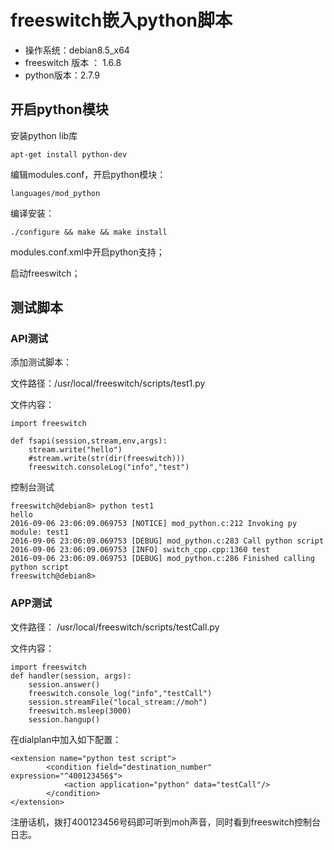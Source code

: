 # freeswitch嵌入python脚本

- 操作系统：debian8.5_x64
- freeswitch 版本 ： 1.6.8
- python版本：2.7.9

## 开启python模块

安装python lib库

    apt-get install python-dev

编辑modules.conf，开启python模块：

    languages/mod_python

编译安装：

    ./configure && make && make install

modules.conf.xml中开启python支持；

启动freeswitch；

## 测试脚本

### API测试

添加测试脚本：

文件路径：/usr/local/freeswitch/scripts/test1.py

文件内容：

    import freeswitch

    def fsapi(session,stream,env,args):
        stream.write("hello")
        #stream.write(str(dir(freeswitch)))
        freeswitch.consoleLog("info","test")


控制台测试

    freeswitch@debian8> python test1
    hello
    2016-09-06 23:06:09.069753 [NOTICE] mod_python.c:212 Invoking py module: test1
    2016-09-06 23:06:09.069753 [DEBUG] mod_python.c:283 Call python script
    2016-09-06 23:06:09.069753 [INFO] switch_cpp.cpp:1360 test
    2016-09-06 23:06:09.069753 [DEBUG] mod_python.c:286 Finished calling python script
    freeswitch@debian8>


### APP测试

文件路径：
/usr/local/freeswitch/scripts/testCall.py

文件内容：

    import freeswitch
    def handler(session, args):
        session.answer()
        freeswitch.console_log("info","testCall")
        session.streamFile("local_stream://moh")
        freeswitch.msleep(3000)
        session.hangup()


在dialplan中加入如下配置：

    <extension name="python test script">
            <condition field="destination_number" expression="^400123456$">
                <action application="python" data="testCall"/>
            </condition>
    </extension>


注册话机，拨打400123456号码即可听到moh声音，同时看到freeswitch控制台日志。
